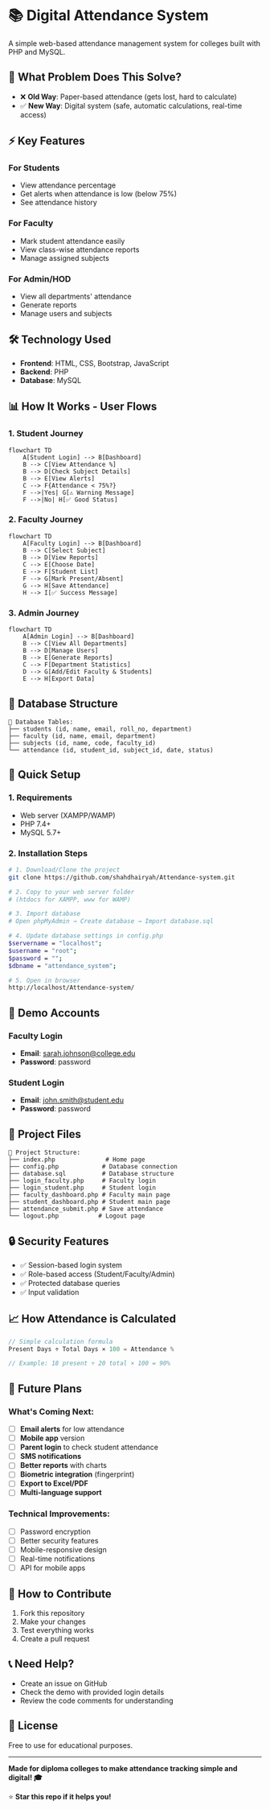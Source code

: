 # 📚 Digital Attendance System

A simple web-based attendance management system for colleges built with PHP and MySQL.

## 🎯 What Problem Does This Solve?

- ❌ **Old Way**: Paper-based attendance (gets lost, hard to calculate)
- ✅ **New Way**: Digital system (safe, automatic calculations, real-time access)

## ⚡ Key Features

### For Students
- View attendance percentage
- Get alerts when attendance is low (below 75%)
- See attendance history

### For Faculty
- Mark student attendance easily
- View class-wise attendance reports
- Manage assigned subjects

### For Admin/HOD
- View all departments' attendance
- Generate reports
- Manage users and subjects

## 🛠 Technology Used

- **Frontend**: HTML, CSS, Bootstrap, JavaScript
- **Backend**: PHP
- **Database**: MySQL

## 📊 How It Works - User Flows

### 1. Student Journey

```mermaid
flowchart TD
    A[Student Login] --> B[Dashboard]
    B --> C[View Attendance %]
    B --> D[Check Subject Details]
    B --> E[View Alerts]
    C --> F{Attendance < 75%?}
    F -->|Yes| G[⚠️ Warning Message]
    F -->|No| H[✅ Good Status]
```

### 2. Faculty Journey

```mermaid
flowchart TD
    A[Faculty Login] --> B[Dashboard]
    B --> C[Select Subject]
    B --> D[View Reports]
    C --> E[Choose Date]
    E --> F[Student List]
    F --> G[Mark Present/Absent]
    G --> H[Save Attendance]
    H --> I[✅ Success Message]
```

### 3. Admin Journey

```mermaid
flowchart TD
    A[Admin Login] --> B[Dashboard]
    B --> C[View All Departments]
    B --> D[Manage Users]
    B --> E[Generate Reports]
    C --> F[Department Statistics]
    D --> G[Add/Edit Faculty & Students]
    E --> H[Export Data]
```

## 💾 Database Structure

```
📁 Database Tables:
├── students (id, name, email, roll_no, department)
├── faculty (id, name, email, department)
├── subjects (id, name, code, faculty_id)
└── attendance (id, student_id, subject_id, date, status)
```

## 🚀 Quick Setup

### 1. Requirements
- Web server (XAMPP/WAMP)
- PHP 7.4+
- MySQL 5.7+

### 2. Installation Steps
```bash
# 1. Download/Clone the project
git clone https://github.com/shahdhairyah/Attendance-system.git

# 2. Copy to your web server folder
# (htdocs for XAMPP, www for WAMP)

# 3. Import database
# Open phpMyAdmin → Create database → Import database.sql

# 4. Update database settings in config.php
$servername = "localhost";
$username = "root";
$password = "";
$dbname = "attendance_system";

# 5. Open in browser
http://localhost/Attendance-system/
```

## 🔐 Demo Accounts

### Faculty Login
- **Email**: sarah.johnson@college.edu
- **Password**: password

### Student Login
- **Email**: john.smith@student.edu
- **Password**: password

## 📁 Project Files

```
📂 Project Structure:
├── index.php              # Home page
├── config.php            # Database connection
├── database.sql          # Database structure
├── login_faculty.php     # Faculty login
├── login_student.php     # Student login
├── faculty_dashboard.php # Faculty main page
├── student_dashboard.php # Student main page
├── attendance_submit.php # Save attendance
└── logout.php           # Logout page
```

## 🔒 Security Features

- ✅ Session-based login system
- ✅ Role-based access (Student/Faculty/Admin)
- ✅ Protected database queries
- ✅ Input validation

## 📈 How Attendance is Calculated

```php
// Simple calculation formula
Present Days ÷ Total Days × 100 = Attendance %

// Example: 18 present ÷ 20 total × 100 = 90%
```

## 🚀 Future Plans

### What's Coming Next:
- [ ] **Email alerts** for low attendance
- [ ] **Mobile app** version
- [ ] **Parent login** to check student attendance
- [ ] **SMS notifications**
- [ ] **Better reports** with charts
- [ ] **Biometric integration** (fingerprint)
- [ ] **Export to Excel/PDF**
- [ ] **Multi-language support**

### Technical Improvements:
- [ ] Password encryption
- [ ] Better security features
- [ ] Mobile-responsive design
- [ ] Real-time notifications
- [ ] API for mobile apps

## 🤝 How to Contribute

1. Fork this repository
2. Make your changes
3. Test everything works
4. Create a pull request

## 📞 Need Help?

- Create an issue on GitHub
- Check the demo with provided login details
- Review the code comments for understanding

## 📄 License

Free to use for educational purposes.

---

**Made for diploma colleges to make attendance tracking simple and digital! 🎓**

⭐ **Star this repo if it helps you!**
